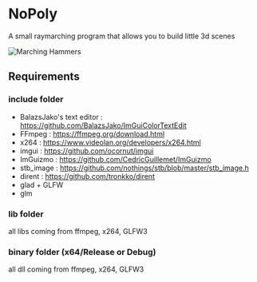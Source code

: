 # NoPoly
A small raymarching program that allows you to build little 3d scenes

![Marching Hammers](https://i.ibb.co/6vJDZTt/Marching-Hammers80-P.gif)

## Requirements
### include folder
- BalazsJako's text editor : https://github.com/BalazsJako/ImGuiColorTextEdit
- FFmpeg : https://ffmpeg.org/download.html
- x264 : https://www.videolan.org/developers/x264.html
- imgui : https://github.com/ocornut/imgui
- ImGuizmo : https://github.com/CedricGuillemet/ImGuizmo
- stb_image : https://github.com/nothings/stb/blob/master/stb_image.h
- dirent : https://github.com/tronkko/dirent
- glad + GLFW
- glm

### lib folder
all libs coming from ffmpeg, x264, GLFW3

### binary folder (x64/Release or Debug)
all dll coming from ffmpeg, x264, GLFW3

